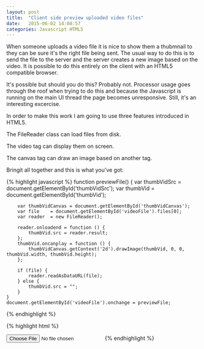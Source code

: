 ```yaml
---
layout: post
title:  "Client side preview uploaded video files"
date:   2015-06-02 14:08:57
categories: Javascript HTML5
---
```


When someone uploads a video file it is nice to show them a thubmnail to they can be sure it's the right file being sent.  The usual way to do this is to send the file to the server and the server creates a new image based on the video.   It is possible to do this entirely on the client with an HTML5 compatible browser.  

It's possible but should you do this?  Probably not.  Processor usage goes through the roof when trying to do this and because the Javascript is running on the main UI thread the page becomes unresponsive. Still, it's an interesting excercise.

In order to make this work I am going to use three features introduced in HTML5.

The FileReader class can load files from disk.

The video tag can display them on screen.

The canvas tag can draw an image based on another tag.

Bringit all together and this is what you've got:

{% highlight javascript %}
    function previewFile() {
        var thumbVidSrc = document.getElementById('thumbVidSrc');
        var thumbVid = document.getElementById('thumbVid');

        var thumbVidCanvas = document.getElementById('thumbVidCanvas');
        var file    = document.getElementById('videoFile').files[0];
        var reader  = new FileReader();

        reader.onloadend = function () {
            thumbVid.src = reader.result;
        };
        thumbVid.oncanplay = function () {
            thumbVidCanvas.getContext('2d').drawImage(thumbVid, 0, 0, thumbVid.width, thumbVid.height);
        };

        if (file) {
            reader.readAsDataURL(file);
        } else {
            thumbVid.src = "";
        }
    }
    document.getElementById('videoFile').onchange = previewFile;
{% endhighlight %}

{% highlight html %}
<style>.hide { display: none; }</style>
<input type="file" name="video" id="videoFile">
<canvas id="thumbVidCanvas" width="70" height="40" class="uploadContainer"></canvas>
<video id="thumbVid" src="" class="hide" width="70" height="40" controls=""></video>
{% endhighlight %}


